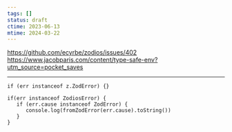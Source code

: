 ```yaml
---
tags: []
status: draft
ctime: 2023-06-13
mtime: 2024-03-22
---
```


https://github.com/ecyrbe/zodios/issues/402
https://www.jacobparis.com/content/type-safe-env?utm_source=pocket_saves

---

```
if (err instanceof z.ZodError) {}
```

```
if(err instanceof ZodiosError) {
   if (err.cause instanceof ZodError) {
      console.log(fromZodError(err.cause).toString())
   }
}
```

